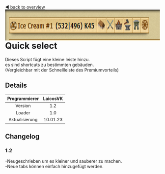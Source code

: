 [◀️ back to overview](https://github.com/laicosvk/DSS#Downloads "back to overview")
<img align="right" height="100" src="picture.png">

# Quick select
Dieses Script fügt eine kleine leiste hinzu.</br>
es sind shortcuts zu bestimmten gebäuden.</br>
(Vergleichbar mit der Schnellleiste des Premiumvorteils)

## Details
| Programmierer | LaicosVK |
| :---: | :---: |
| Version | 1.2 |
| Loader | 1.0 |
| Aktualisierung | 10.01.23 |

## Changelog
### 1.2
-Neugeschrieben um es kleiner und sauberer zu machen.</br>
-Neue tabs können einfach hinzugefügt werden.
